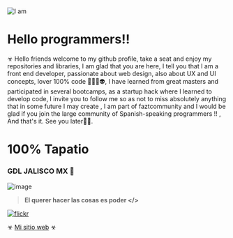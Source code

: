 #   


![I am](https://live.staticflickr.com/65535/50131484552_1819bc36e0_c.jpg)
  

# Hello programmers!!
  
☣ Hello friends welcome to my github profile, take a seat and enjoy my repositories and libraries, I am glad that you are here, I tell you that I am a front end developer, passionate about web design, also about UX and UI concepts, lover 100% code 👨🏻‍💻👽, I have learned from great masters and participated in several bootcamps, as a startup hack where I learned to develop code, I invite you to follow me so as not to miss absolutely anything that in some future I may create , I am part of faztcommunity and I would be glad if you join the large community of Spanish-speaking programmers !! , And that's it. See you later✌🏻.

# 100% Tapatio 
### GDL JALISCO MX 🌮

![image](https://images.unsplash.com/photo-1561788655-79bf50b6b174?ixlib=rb-1.2.1&ixid=eyJhcHBfaWQiOjEyMDd9&auto=format&fit=crop&w=1189&q=80)

  

> **El querer hacer las cosas  es poder </>**

[![flickr](https://live.staticflickr.com/31337/49809932053_1a145c460c_o.jpg)](https://flic.kr/p/2iTwVrX "Codeando un poco!!")

☣ [Mi sitio web](https://jonatanhn-website.web.app) ☣

